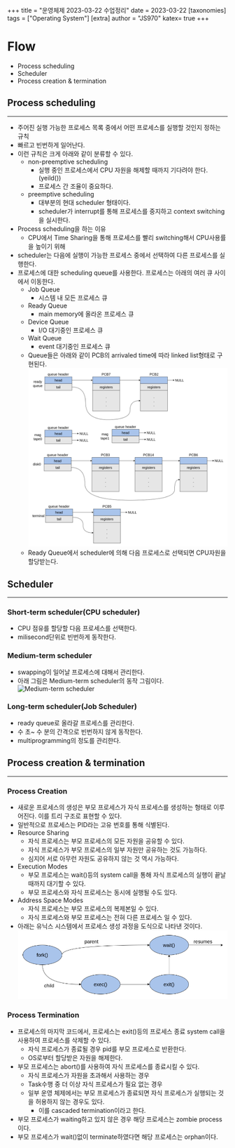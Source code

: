 +++
title = "운영체제 2023-03-22 수업정리"
date = 2023-03-22
[taxonomies]
tags = ["Operating System"]
[extra]
author = "JS970"
katex= true
+++
# Flow
- Process scheduling
- Scheduler
- Process creation & termination

## Process scheduling
---
- 주어진 실행 가능한 프로세스 목록 중에서 어떤 프로세스를 실행할 것인지 정하는 규칙
- 빠르고 빈번하게 일어난다.
- 이런 규칙은 크게 아래와 같이 분류할 수 있다.
	- non-preemptive scheduling
		- 실행 중인 프로세스에서 CPU 자원을 해제할 때까지 기다려야 한다.(yeild())
		- 프로세스 간 조율이 중요하다.
	- preemptive scheduling
		- 대부분의 현대 scheduler 형태이다.
		- scheduler가 interrupt를 통해 프로세스를 중지하고 context switching을 실시한다.
- Process scheduling을 하는 이유
	- CPU에서 Time Sharing을 통해 프로세스를 빨리 switching해서 CPU사용률을 높이기 위해
- scheduler는 다음에 실행이 가능한 프로세스 중에서 선택하여 다른 프로세스를 실행한다.
- 프로세스에 대한 scheduling queue를 사용한다. 프로세스는 아래의 여러 큐 사이에서 이동한다.
	- Job Queue
		- 시스템 내 모든 프로세스 큐
	- Ready Queue
		- main memory에 올라온 프로세스 큐
	- Device Queue
		- I/O 대기중인 프로세스 큐
	- Wait Queue
		- event 대기중인 프로세스 큐
	- Queue들은 아래와 같이 PCB의 arrivaled time에 따라 linked list형태로 구현된다.![Scheduling Queues](/image/OS/scheduler_queues.png)
	- Ready Queue에서 scheduler에 의해 다음 프로세스로 선택되면 CPU자원을 할당받는다.

## Scheduler
---
### Short-term scheduler(CPU scheduler)
- CPU 점유를 할당할 다음 프로세스를 선택한다.
- milisecond단위로 빈번하게 동작한다.

### Medium-term scheduler
- swapping이 일어날 프로세스에 대해서 관리한다.
- 아래 그림은 Medium-term scheduler의 동작 그림이다.![Medium-term scheduler](mediumterm_scheduler.png)

### Long-term scheduler(Job Scheduler)
- ready queue로 올라갈 프로세스를 관리한다.
- 수 초~ 수 분의 간격으로 빈번하지 않게 동작한다.
- multiprogramming의 정도를 관리한다.

## Process creation & termination
---
### Process Creation
- 새로운 프로세스의 생성은 부모 프로세스가 자식 프로세스를 생성하는 형태로 이루어진다. 이를 트리 구조로 표현할 수 있다.
- 일반적으로 프로세스는 PID라는 고유 번호를 통해 식별된다.
- Resource Sharing
	- 자식 프로세스는 부모 프로세스의 모든 자원을 공유할 수 있다.
	- 자식 프로세스가 부모 프로세스의 일부 자원만 공유하는 것도 가능하다.
	- 심지어 서로 아무런 자원도 공유하지 않는 것 역시 가능하다.
- Execution Modes
	- 부모 프로세스는 wait()등의 system call을 통해 자식 프로세스의 실행이 끝날 때까지 대기할 수 있다.
	- 부모 프로세스와 자식 프로세스는 동시에 실행될 수도 있다.
- Address Space Modes
	- 자식 프로세스는 부모 프로세스의 복제본일 수 있다.
	- 자식 프로세스와 부모 프로세스는 전혀 다른 프로세스 일 수 있다.
- 아래는 유닉스 시스템에서 프로세스 생성 과정을 도식으로 나타낸 것이다.![porcess creation](/image/OS/process_creation.png)

### Process Termination
- 프로세스의 마지막 코드에서, 프로세스는 exit()등의 프로세스 종료 system call을 사용하여 프로세스를 삭제할 수 있다.
	- 자식 프로세스가 종료될 경우 pid를 부모 프로세스로 반환한다.
	- OS로부터 할당받은 자원을 해제한다.
- 부모 프로세스는 abort()를 사용하여 자식 프로세스를 종료시킬 수 있다.
	- 자식 프로세스가 자원을 초과해서 사용하는 경우
	- Task수행 중 더 이상 자식 프로세스가 필요 없는 경우
	- 일부 운영 체제에서는 부모 프로세스가 종료되면 자식 프로세스가 실행되는 것을 허용하지 않는 경우도 있다.
		- 이를 cascaded termination이라고 한다.
- 부모 프로세스가 waiting하고 있지 않은 경우 해당 프로세스는 zombie process이다.
- 부모 프로세스가 wait()없이 terminate하였다면 해당 프로세스는 orphan이다.